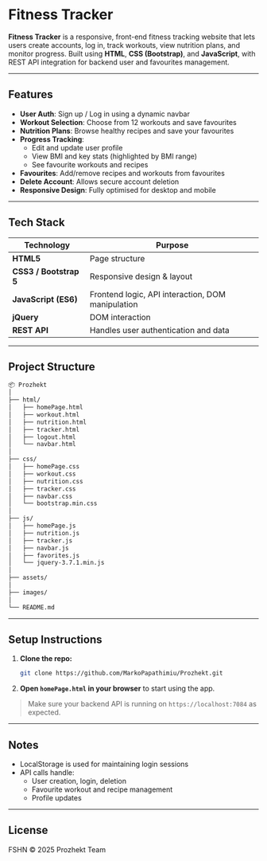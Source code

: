 # Fitness Tracker

**Fitness Tracker** is a responsive, front-end fitness tracking website that lets users create accounts, log in, track workouts, view nutrition plans, and monitor progress. Built using **HTML**, **CSS (Bootstrap)**, and **JavaScript**, with REST API integration for backend user and favourites management.

---

## Features

- **User Auth**: Sign up / Log in using a dynamic navbar
- **Workout Selection**: Choose from 12 workouts and save favourites
- **Nutrition Plans**: Browse healthy recipes and save your favourites
- **Progress Tracking**:
  - Edit and update user profile
  - View BMI and key stats (highlighted by BMI range)
  - See favourite workouts and recipes
- **Favourites**: Add/remove recipes and workouts from favourites
- **Delete Account**: Allows secure account deletion
- **Responsive Design**: Fully optimised for desktop and mobile

---

## Tech Stack

| Technology             | Purpose                                           |
| ---------------------- | ------------------------------------------------- |
| **HTML5**              | Page structure                                    |
| **CSS3 / Bootstrap 5** | Responsive design & layout                        |
| **JavaScript (ES6)**   | Frontend logic, API interaction, DOM manipulation |
| **jQuery**             | DOM interaction                                   |
| **REST API**           | Handles user authentication and data              |

---

## Project Structure

```bash
📦 Prozhekt
│
├── html/
│   ├── homePage.html
│   ├── workout.html
│   ├── nutrition.html
│   ├── tracker.html
│   ├── logout.html
│   └── navbar.html
│
├── css/
│   ├── homePage.css
│   ├── workout.css
│   ├── nutrition.css
│   ├── tracker.css
│   ├── navbar.css
│   └── bootstrap.min.css
│
├── js/
│   ├── homePage.js
│   ├── nutrition.js
│   ├── tracker.js
│   ├── navbar.js
│   ├── favorites.js
│   └── jquery-3.7.1.min.js
│
├── assets/
│
├── images/
│
└── README.md
```

---

## Setup Instructions

1. **Clone the repo:**

   ```bash
   git clone https://github.com/MarkoPapathimiu/Prozhekt.git
   ```

2. **Open `homePage.html` in your browser** to start using the app.

> Make sure your backend API is running on `https://localhost:7084` as expected.

---

## Notes

- LocalStorage is used for maintaining login sessions
- API calls handle:
  - User creation, login, deletion
  - Favourite workout and recipe management
  - Profile updates

---

## License

FSHN © 2025 Prozhekt Team
